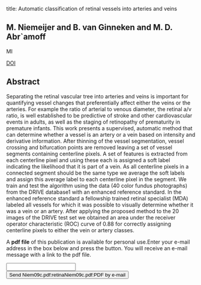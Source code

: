 title: Automatic classification of retinal vessels into arteries and veins

## M. Niemeijer and B. van Ginneken and M. D. Abr`amoff
MI

<a href="https://doi.org/10.1117/12.813826">DOI</a>

## Abstract
Separating the retinal vascular tree into arteries and veins is important for quantifying vessel changes that preferentially affect either the veins or the arteries. For example the ratio of arterial to venous diameter, the retinal a/v ratio, is well established to be predictive of stroke and other cardiovascular events in adults, as well as the staging of retinopathy of prematurity in premature infants. This work presents a supervised, automatic method that can determine whether a vessel is an artery or a vein based on intensity and derivative information. After thinning of the vessel segmentation, vessel crossing and bifurcation points are removed leaving a set of vessel segments containing centerline pixels. A set of features is extracted from each centerline pixel and using these each is assigned a soft label indicating the likelihood that it is part of a vein. As all centerline pixels in a connected segment should be the same type we average the soft labels and assign this average label to each centerline pixel in the segment. We train and test the algorithm using the data (40 color fundus photographs) from the DRIVE database1 with an enhanced reference standard. In the enhanced reference standard a fellowship trained retinal specialist (MDA) labeled all vessels for which it was possible to visually determine whether it was a vein or an artery. After applying the proposed method to the 20 images of the DRIVE test set we obtained an area under the receiver operator characteristic (ROC) curve of 0.88 for correctly assigning centerline pixels to either the vein or artery classes.

A <b>pdf file</b> of this publication is available for personal use.Enter your e-mail address in the box below and press the button. You will receive an e-mail message with a link to the pdf file.
<form action="sender.php">  <input type="text" name="email">  <input type="submit" value="Send Niem09c.pdf:retinaNiem09c.pdf:PDF by e-mail"></form>